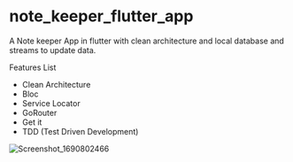 # note_keeper_flutter_app

A Note keeper App in flutter with clean architecture and local database and streams to update data.

Features List
* Clean Architecture
* Bloc
* Service Locator
* GoRouter
* Get it
* TDD (Test Driven Development)

![Screenshot_1690802466](https://github.com/namankk/note_keeper_flutter_app/assets/42471501/5e113395-7d84-4d70-8b6d-54f70c52ede2)

